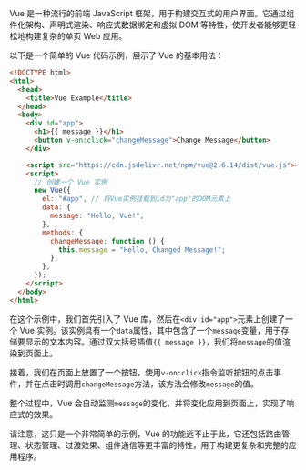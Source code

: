 Vue 是一种流行的前端 JavaScript 框架，用于构建交互式的用户界面。它通过组件化架构、声明式渲染、响应式数据绑定和虚拟 DOM 等特性，使开发者能够更轻松地构建复杂的单页 Web 应用。

以下是一个简单的 Vue 代码示例，展示了 Vue 的基本用法：

```html
<!DOCTYPE html>
<html>
  <head>
    <title>Vue Example</title>
  </head>
  <body>
    <div id="app">
      <h1>{{ message }}</h1>
      <button v-on:click="changeMessage">Change Message</button>
    </div>

    <script src="https://cdn.jsdelivr.net/npm/vue@2.6.14/dist/vue.js"></script>
    <script>
      // 创建一个 Vue 实例
      new Vue({
        el: "#app", // 将Vue实例挂载到id为"app"的DOM元素上
        data: {
          message: "Hello, Vue!",
        },
        methods: {
          changeMessage: function () {
            this.message = "Hello, Changed Message!";
          },
        },
      });
    </script>
  </body>
</html>
```

在这个示例中，我们首先引入了 Vue 库，然后在`<div id="app">`元素上创建了一个 Vue 实例。该实例具有一个`data`属性，其中包含了一个`message`变量，用于存储要显示的文本内容。通过双大括号插值`{{ message }}`，我们将`message`的值渲染到页面上。

接着，我们在页面上放置了一个按钮，使用`v-on:click`指令监听按钮的点击事件，并在点击时调用`changeMessage`方法，该方法会修改`message`的值。

整个过程中，Vue 会自动监测`message`的变化，并将变化应用到页面上，实现了响应式的效果。

请注意，这只是一个非常简单的示例，Vue 的功能远不止于此，它还包括路由管理、状态管理、过渡效果、组件通信等更丰富的特性，用于构建更复杂和完整的应用程序。
